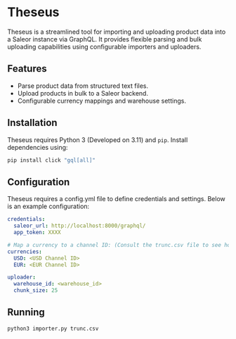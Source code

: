 # Theseus

Theseus is a streamlined tool for importing and uploading product data into a Saleor instance via GraphQL. It provides flexible parsing and bulk uploading capabilities using configurable importers and uploaders.

## Features
- Parse product data from structured text files.
- Upload products in bulk to a Saleor backend.
- Configurable currency mappings and warehouse settings.

## Installation

Theseus requires Python 3 (Developed on 3.11) and `pip`. Install dependencies using:

```sh
pip install click "gql[all]"
```

## Configuration

Theseus requires a config.yml file to define credentials and settings. Below is an example configuration:
```yaml
credentials:
  saleor_url: http://localhost:8000/graphql/
  app_token: XXXX

# Map a currency to a channel ID: (Consult the trunc.csv file to see how this is used.)
currencies:
  USD: <USD Channel ID>
  EUR: <EUR Channel ID>

uploader:
  warehouse_id: <warehouse_id>
  chunk_size: 25
```

## Running

```sh
python3 importer.py trunc.csv
```
